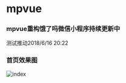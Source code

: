 # mpvue
### mpvue重构饿了吗微信小程序持续更新中
测试推动2018/6/16 20:22
### 首页效果图
![index](https://github.com/WsmDyj/mpvue/blob/master/image/text.gif?raw=true)
